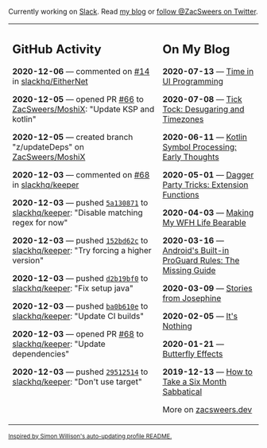 Currently working on [Slack](https://slack.com/). Read [my blog](https://zacsweers.dev/) or [follow @ZacSweers on Twitter](https://twitter.com/ZacSweers).

<table><tr><td valign="top" width="60%">

## GitHub Activity
<!-- githubActivity starts -->
**2020-12-06** — commented on [#14](https://github.com/slackhq/EitherNet/issues/14#issuecomment-739461323) in [slackhq/EitherNet](https://api.github.com/repos/slackhq/EitherNet)

**2020-12-05** — opened PR [#66](https://api.github.com/repos/ZacSweers/MoshiX/pulls/66) to [ZacSweers/MoshiX](https://api.github.com/repos/ZacSweers/MoshiX): "Update KSP and kotlin"

**2020-12-05** — created branch "z/updateDeps" on [ZacSweers/MoshiX](https://api.github.com/repos/ZacSweers/MoshiX)

**2020-12-03** — commented on [#68](https://github.com/slackhq/keeper/pull/68#issuecomment-738457899) in [slackhq/keeper](https://api.github.com/repos/slackhq/keeper)

**2020-12-03** — pushed [`5a130871`](https://github.com/slackhq/keeper/commit/5a13087192d920ce9b149c59f10b8968ee6187e0) to [slackhq/keeper](https://api.github.com/repos/slackhq/keeper): "Disable matching regex for now"

**2020-12-03** — pushed [`152bd62c`](https://github.com/slackhq/keeper/commit/152bd62c16b0bb5ab03043638ce3fc317f739fc2) to [slackhq/keeper](https://api.github.com/repos/slackhq/keeper): "Try forcing a higher version"

**2020-12-03** — pushed [`d2b19bf0`](https://github.com/slackhq/keeper/commit/d2b19bf08f6290fe163c227463d6fa866cb0d75a) to [slackhq/keeper](https://api.github.com/repos/slackhq/keeper): "Fix setup java"

**2020-12-03** — pushed [`ba0b610e`](https://github.com/slackhq/keeper/commit/ba0b610ebbcef1a97d93fc5eedb056113147ca14) to [slackhq/keeper](https://api.github.com/repos/slackhq/keeper): "Update CI builds"

**2020-12-03** — opened PR [#68](https://api.github.com/repos/slackhq/keeper/pulls/68) to [slackhq/keeper](https://api.github.com/repos/slackhq/keeper): "Update dependencies"

**2020-12-03** — pushed [`29512514`](https://github.com/slackhq/keeper/commit/2951251457208640005a08bfaa2a75b210d830a8) to [slackhq/keeper](https://api.github.com/repos/slackhq/keeper): "Don't use target"
<!-- githubActivity ends -->
</td><td valign="top" width="40%">

## On My Blog
<!-- blog starts -->
**2020-07-13** — [Time in UI Programming](https://www.zacsweers.dev/time-in-ui/)

**2020-07-08** — [Tick Tock: Desugaring and Timezones](https://www.zacsweers.dev/ticktock-desugaring-timezones/)

**2020-06-11** — [Kotlin Symbol Processing: Early Thoughts](https://www.zacsweers.dev/kotlin-symbol-processor-early-thoughts/)

**2020-05-01** — [Dagger Party Tricks: Extension Functions](https://www.zacsweers.dev/dagger-party-tricks-extension-functions/)

**2020-04-03** — [Making My WFH Life Bearable](https://www.zacsweers.dev/making-wfh-life-bearable/)

**2020-03-16** — [Android's Built-in ProGuard Rules: The Missing Guide](https://www.zacsweers.dev/android-proguard-rules/)

**2020-03-09** — [Stories from Josephine](https://www.zacsweers.dev/stories-from-josephine/)

**2020-02-05** — [It's Nothing](https://www.zacsweers.dev/its-nothing/)

**2020-01-21** — [Butterfly Effects](https://www.zacsweers.dev/butterfly-effects/)

**2019-12-13** — [How to Take a Six Month Sabbatical](https://www.zacsweers.dev/how-to-take-a-six-month-sabbatical/)
<!-- blog ends -->
More on [zacsweers.dev](https://zacsweers.dev/)
</td></tr></table>

<sub><a href="https://simonwillison.net/2020/Jul/10/self-updating-profile-readme/">Inspired by Simon Willison's auto-updating profile README.</a></sub>